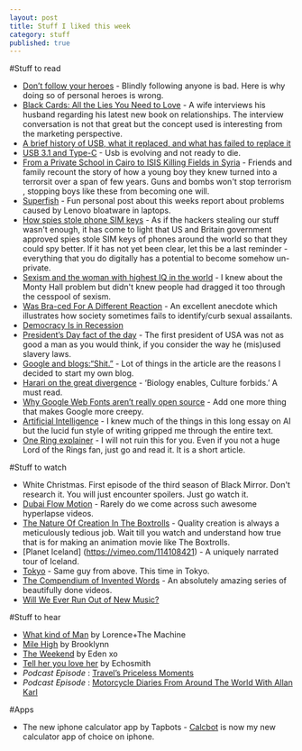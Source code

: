 ```yaml
---
layout: post
title: Stuff I liked this week
category: stuff  
published: true 
---
```


#Stuff to read  
- [Don’t follow your heroes](http://justinjackson.ca/heroes/) - Blindly following anyone is bad. Here is why doing so of personal heroes is wrong.
- [Black Cards: All the Lies You Need to Love](http://www.fsgworkinprogress.com/2015/02/black-cards-all-the-lies-you-need-to-love/) - A wife interviews his husband regarding his latest new book on relationships. The interview conversation is not that great but the concept used is interesting from the marketing perspective. 
- [A brief history of USB, what it replaced, and what has failed to replace it](http://arstechnica.com/gadgets/2014/08/a-brief-history-of-usb-what-it-replaced-and-what-has-failed-to-replace-it/) 
- [USB 3.1 and Type-C](http://arstechnica.com/gadgets/2015/01/usb-3-1-and-type-c-the-only-stuff-at-ces-that-everyone-is-going-to-use/) - Usb is evolving and not ready to die. 
- [From a Private School in Cairo to ISIS Killing Fields in Syria](http://www.nytimes.com/2015/02/19/world/middleeast/from-a-private-school-in-cairo-to-isis-killing-fields-in-syria-video.html?_r=0) - Friends and family recount the story of how a young boy they knew turned into a terrorsit over a span of few years. Guns and bombs won't stop terrorism , stopping boys like these from becoming one will. 
- [Superfish](http://verynicewebsite.net/2015/02/superfish/) - Fun personal post about this weeks report about problems caused by Lenovo bloatware in laptops.  
- [How spies stole phone SIM keys](https://firstlook.org/theintercept/2015/02/19/great-sim-heist/) - As if the hackers stealing our stuff wasn't enough, it has come to light that US and Britain government approved spies stole SIM keys of phones around the world so that they could spy better. If it has not yet been clear, let this be a last reminder - everything that you do digitally has a potential to become somehow un-private.  
- [Sexism and the woman with highest IQ in the world](http://priceonomics.com/the-time-everyone-corrected-the-worlds-smartest/) - I knew about the Monty Hall problem but didn't knew people had dragged it too through the cesspool of sexism.
- [Was Bra-ced For A Different Reaction](http://notalwayslearning.com/was-bra-ced-for-a-different-reaction/36792) - An excellent anecdote which illustrates how society sometimes fails to identify/curb sexual assailants.          
- [Democracy Is in Recession](http://www.nytimes.com/2015/02/18/opinion/thomas-friedman-democracy-is-in-recession.html)
- [President’s Day fact of the day](http://marginalrevolution.com/marginalrevolution/2015/02/presidents-day-fact-of-the-day.html) -  The first president of USA was not as good a man as you would think, if you consider the way he (mis)used slavery laws.
- [Google and blogs:“Shit.”](http://www.marco.org/2015/02/16/google-and-blogs-shit) - Lot of things in the article are the reasons I decided to start my own blog.
- [Harari on the great divergence](http://lukemuehlhauser.com/harari-on-the-great-divergence/) - ‘Biology enables, Culture forbids.’ A must read.
- [Why Google Web Fonts aren’t really open source](http://typographyforlawyers.com/why-google-web-fonts-arent-really-open-source.html) - Add one more thing that makes Google more creepy.  
- [Artificial Intelligence](http://waitbutwhy.com/2015/01/artificial-intelligence-revolution-1.html) - I knew much of the things in this long essay on AI but the lucid fun style of writing gripped me through the entire text.   
- [One Ring explainer](http://kottke.org/15/02/lotrs-one-ring-explainer) - I will not ruin this for you. Even if you not a huge Lord of the Rings fan, just go and read it. It is a short article.
  
#Stuff to watch    
- White Christmas. First episode of the third season of Black Mirror. Don't research it. You will just encounter spoilers. Just go watch it.
- [Dubai Flow Motion](https://vimeo.com/117770305) - Rarely do we come across such awesome hyperlapse videos.    
- [The Nature Of Creation In The Boxtrolls](https://www.youtube.com/watch?v=gYFNsXlbVto#t=141) - Quality creation is always a meticulously tedious job. Wait till you watch and understand how true that is for making an animation movie like The Boxtrolls.
- [Planet Iceland] (https://vimeo.com/114108421) - A uniquely narrated tour of Iceland.  
- [Tokyo](https://vimeo.com/94579777) - Same guy from above. This time in Tokyo.   
- [The Compendium of Invented Words](https://www.youtube.com/playlist?list=PLCXinA-ukN0rxft8oNal97bH3FfRzSZXZ) - An absolutely amazing series of beautifully done videos.     
- [Will We Ever Run Out of New Music?](https://www.youtube.com/watch?v=DAcjV60RnRw)

#Stuff to hear  
- [What kind of Man](https://www.youtube.com/watch?v=XgeKHTcufLY) by Lorence+The Machine
- [Mile High](https://www.youtube.com/watch?v=KR2a3tg6V0g) by Brooklynn    
- [The Weekend](https://www.youtube.com/watch?v=ECFSNeQjRuM) by Eden xo
- [Tell her you love her](https://www.youtube.com/watch?v=q-iPTDYPx2k) by Echosmith    
- _Podcast Episode_ : [Travel’s Priceless Moments](http://thebudgetmindedtraveler.com/story-time-travels-priceless-moments/)   
- _Podcast Episode_ : [Motorcycle Diaries From Around The World With Allan Karl](http://www.extrapackofpeanuts.com/allan-karl/)    
        
#Apps  
- The new iphone calculator app by Tapbots - [Calcbot](https://itunes.apple.com/in/app/calcbot-intelligent-calculator/id376694347?mt=8) is now my new calculator app of choice on iphone.   